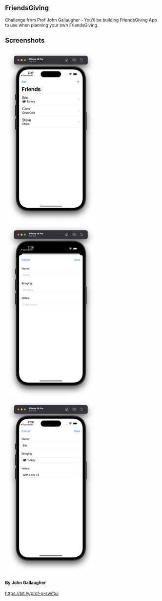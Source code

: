 ## FriendsGiving

Challenge from Prof John Gallaugher - You'll be building FriendsGiving App to use when planning your own FriendsGiving. 

## Screenshots

<div>
  <img src="Screenshot/screen-1.png" width="300">
  <img src="Screenshot/screen-2.png" width="300">
  <img src="Screenshot/screen-3.png" width="300">
</div>

#### By John Gallaugher
https://bit.ly/prof-g-swiftui
